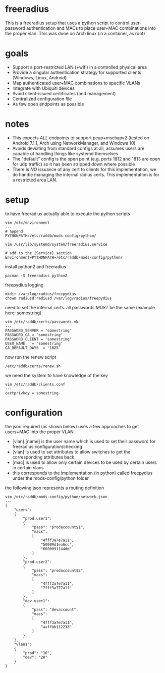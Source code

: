 freeradius
===

This is a freeradius setup that uses a python script to control user-password authentication and MACs to place user+MAC combinations into the proper vlan. This was done on Arch linux (in a container, as root)

# goals

* Support a port-restricted LAN (+wifi) in a controlled physical area
* Provide a singular authentication strategy for supported clients (Windows, Linux, Android)
* Map authenticated user+MAC combinations to specific VLANs
* Integrate with Ubiquiti devices
* Avoid client-issued certificates (and management)
* Centralized configuration file
* As few open endpoints as possible

# notes

* This expects _ALL_ endpoints to support peap+mschapv2 (tested on Android 7.1.1, Arch using NetworkManager, and Windows 10)
* Avoids deviating from standard configs at all, assumes users are capable of handling things like systemd themselves
* The "default" config is the open point (e.g. ports 1812 and 1813 are open for udp traffic) so it has been stripped down where possible
* There is _NO_ issuance of any cert to clients for this implementation, we do handle managing the internal radius certs. This implementation is for a restricted area LAN.

# setup

to have freeradius actually able to execute the python scripts
```
vim /etc/environment
---
# append
PYTHONPATH=/etc/raddb/mods-config/python/
```

```
vim /usr/lib/systemd/system/freeradius.service
---
# add to the [Service] section
Environment=PYTHONPATH=/etc/raddb/mods-config/python/
```

install python2 and freeradius
```
pacman -S freeradius python2
```

freepydius logging
```
mkdir /var/log/radius/freepydius
chown radiusd:radiusd /var/log/radius/freepydius
```

need to set the internal certs. all passwords _MUST_ be the same (example here: somestring)
```
vim /etc/raddb/certs/passwords.mk
---
PASSWORD_SERVER = 'somestring'
PASSWORD_CA = 'somestring'
PASSWORD_CLIENT = 'somestring'
USER_NAME   = 'somestring'
CA_DEFAULT_DAYS  = '1825'
```

now run the renew script
```
/etc/raddb/certs/renew.sh
```

we need the system to have knowledge of the key
```
vim /etc/raddb/clients.conf
---
certprivkey = somestring
```

# configuration

the json required (as shown below) uses a few approaches to get users+MAC into the proper VLAN
* [vlan].[name] is the user name which is used to set their password for freeradius configuration/checking
* [vlan] is used to set attributes to allow switches to get the corresponding attributes back
* [mac] is used to allow only certain devices to be used by certain users in certain vlans
* this corresponds to the implementation (in python) called freepydius under the mods-config/python folder

the following json represents a routing definition
```
vim /etc/raddb/mods-config/python/network.json
---
{
    "users":
    {
        "prod.user1":
        {
            "pass": "prodaccount$1",
            "macs":
            [
                "4fff3a7e7a11",
                "50009d1ea6cc",
                "6600991144dd"
            ]
        },
        "prod.user2":
        {
            "pass": "prodaccount$2",
            "macs":
            [
                "4fff3a7e7a11",
                "7fff3a777a11"
            ]
        },
        "dev.user1":
        {
            "pass": "devaccount",
            "macs":
            [
                "4fff3a7e7a11",
                "aaffbb112233"
            ]
        }
    },
    "vlans":
    {
        "prod": "10",
        "dev": "20"
    }
}
```
